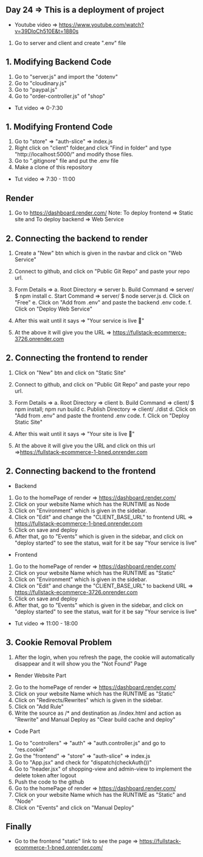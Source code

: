 ## Day 24 => This is a deployment of project
- Youtube video => https://www.youtube.com/watch?v=39DloCh510E&t=1880s


1. Go to server and client and create ".env" file

## 1. Modifying Backend Code
1. Go to "server.js" and import the "dotenv"
2. Go to "cloudinary.js"
3. Go to "paypal.js"
4. Go to "order-controller.js" of "shop"
- Tut video => 0-7:30

## 1. Modifying Frontend Code 
1. Go to "store" => "auth-slice" => index.js
2. Right click on "client" folder,and click "Find in folder" and type "http://localhost:5000/" and modify those files.
3. Go to ".gitignore" file and put the .env file
4. Make a clone of this repository
- Tut video => 7:30 - 11:00

## Render
1. Go to https://dashboard.render.com/
Note: To deploy frontend => Static site and To deploy backend => Web Service

## 2. Connecting the backend to render
1. Create a "New" btn which is given in the navbar and click on "Web Service"
2. Connect to github, and click on "Public Git Repo" and paste your repo url.
3. Form Details => 
a. Root Directory => server
b. Build Command => server/ $ npm install
c. Start Command => server/ $ node server.js
d. Click on "Free"
e. Click on "Add from .env" and paste the backend .env code.
f. Click on "Deploy Web Service"

4. After this wait until it says => "Your service is live 🎉"
5. At the above it will give you the URL => https://fullstack-ecommerce-3726.onrender.com


## 2. Connecting the frontend to render
1. Click on "New" btn and click on "Static Site"
2. Connect to github, and click on "Public Git Repo" and paste your repo url.
3. Form Details => 
a. Root Directory => client
b. Build Command => client/ $ npm install; npm run build
c. Publish Directory => client/ ./dist
d. Click on "Add from .env" and paste the frontend .env code.
f. Click on "Deploy Static Site"

4. After this wait until it says => "Your site is live 🎉"
5. At the above it will give you the URL and click on this url =>https://fullstack-ecommerce-1-bned.onrender.com

## 2. Connecting backend to the frontend
- Backend
1. Go to the homePage of render => https://dashboard.render.com/
2. Click on your website Name which has the RUNTIME as Node
3. Click on "Environment" which is given in the sidebar.
4. Click on "Edit" and change the "CLIENT_BASE_URL" to frontend URL => https://fullstack-ecommerce-1-bned.onrender.com
5. Click on save and deploy
6. After that, go to "Events" which is given in the sidebar, and click on "deploy started" to see the status, wait for it be say "Your service is live"

- Frontend
1. Go to the homePage of render => https://dashboard.render.com/
2. Click on your website Name which has the RUNTIME as "Static"
3. Click on "Environment" which is given in the sidebar.
4. Click on "Edit" and change the "CLIENT_BASE_URL" to backend URL => https://fullstack-ecommerce-3726.onrender.com
5. Click on save and deploy
6. After that, go to "Events" which is given in the sidebar, and click on "deploy started" to see the status, wait for it be say "Your service is live"
- Tut video => 11:00 - 18:00


## 3. Cookie Removal Problem
1. After the login, when you refresh the page, the cookie will automatically disappear and it will show you the "Not Found" Page

- Render Website Part
2. Go to the homePage of render => https://dashboard.render.com/
3. Click on your website Name which has the RUNTIME as "Static"
4. Click on "Redirects/Rewrites" which is given in the sidebar.
5. Click on "Add Rule"
6. Write the source as /* and destination as /index.html and action as "Rewrite" and Manual Deploy as "Clear build cache and deploy"

- Code Part
1. Go to "controllers" => "auth" => "auth.controller.js" and go to "res.cookie"
2. Go the "frontend" => "store" => "auth-slice" => index.js
3. Go to "App.jsx" and check for "dispatch(checkAuth())"
4. Go to "header.jsx" of shopping-view and admin-view to implement the delete token after logout
5. Push the code to the github
6. Go to the homePage of render => https://dashboard.render.com/
7. Click on your website Name which has the RUNTIME as "Static" and "Node"
8. Click on "Events" and click on "Manual Deploy"

## Finally
- Go to the frontend "static" link to see the page => https://fullstack-ecommerce-1-bned.onrender.com/
